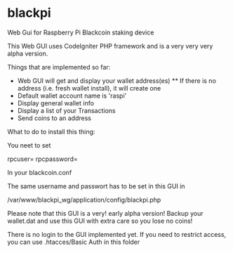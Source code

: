 # blackpi
Web Gui for Raspberry Pi Blackcoin staking device

This Web GUI uses CodeIgniter PHP framework and is a very very very alpha version.

Things that are implemented so far:

* Web GUI will get and display your wallet address(es)
** If there is no address (i.e. fresh wallet install), it will create one
* Default wallet account name is 'raspi'
* Display general wallet info
* Display a list of your Transactions
* Send coins to an address

What to do to install this thing:

You neet to set

rpcuser=
rpcpassword=

In your blackcoin.conf

The same username and passwort has to be set in this GUI in

/var/www/blackpi_wg/application/config/blackpi.php

Please note that this GUI is a very! early alpha version!
Backup your wallet.dat and use this GUI with extra care so you lose no coins!

There is no login to the GUI implemented yet. If you need to restrict access, you can use .htacces/Basic Auth in this folder
